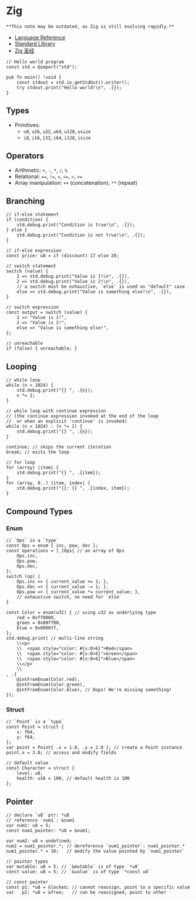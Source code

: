 # Zig

```admonish warning
**This note may be outdated, as Zig is still evolving rapidly.**
```

- [Language Reference](https://ziglang.org/documentation)
- [Standard Library](https://ziglang.org/documentation/master/std/)
- [Zig 圣经](https://course.ziglang.cc/)

```zig
// Hello world program
const std = @import("std");

pub fn main() !void {
    const stdout = std.io.getStdOut().writer();
    try stdout.print("Hello world!\n", .{});
}
```

## Types

- Primitives:
  - `u8`, `u16`, `u32`, `u64`, `u128`, `usize`
  - `i8`, `i16`, `i32`, `i64`, `i128`, `isize`

## Operators

- Arithmetic: `+`, `-`, `*`, `/`, `%`
- Relational: `==`, `!=`, `<`, `<=`, `>`, `>=`
- Array manipulation: `++` (concatenation), `**` (repeat)

## Branching

```zig
// if-else statement
if (condition) {
    std.debug.print("Condition is true!\n", .{});
} else {
    std.debug.print("Condition is not true!\n", .{});
}

// if-else expression
const price: u8 = if (discount) 17 else 20;

// switch statement
switch (value) {
    1 => std.debug.print("Value is 1!\n", .{}),
    2 => std.debug.print("Value is 2!\n", .{}),
    // a switch must be exhaustive, `else` is used as "default" case
    else => std.debug.print("Value is something else!\n", .{}),
}

// switch expression
const output = switch (value) {
    1 => "Value is 1!",
    2 => "Value is 2!",
    else => "Value is something else!",
};

// unreachable
if (false) { unreachable; }

```

## Looping

```zig
// while loop
while (n < 1024) {
    std.debug.print("{} ", .{n});
    n *= 2;
}

// while loop with continue expression
// (the continue expression invoked at the end of the loop
//  or when an explicit 'continue' is invoked)
while (n < 1024) : (n *= 2) {
    std.debug.print("{} ", .{n});
}

continue; // skips the current iteration
break; // exits the loop

// for loop
for (array) |item| {
    std.debug.print("{} ", .{item});
}
for (array, 0..) |item, index| {
    std.debug.print("{}: {} ", .{index, item});
}
```

## Compound Types

### Enum

```zig
// `Ops` is a `type`
const Ops = enum { inc, pow, dec };
const operations = [_]Ops{ // an array of Ops
    Ops.inc,
    Ops.pow,
    Ops.dec,
};
switch (op) {
    Ops.inc => { current_value += 1; },
    Ops.dec => { current_value -= 1; },
    Ops.pow => { current_value *= current_value; },
    // exhaustive switch, no need for `else`
}

const Color = enum(u32) { // using u32 as underlying type
    red = 0xff0000,
    green = 0x00ff00,
    blue = 0x0000ff,
};
std.debug.print( // multi-line string
    \\<p>
    \\  <span style="color: #{x:0>6}">Red</span>
    \\  <span style="color: #{x:0>6}">Green</span>
    \\  <span style="color: #{x:0>6}">Blue</span>
    \\</p>
    \\
, .{
    @intFromEnum(Color.red),
    @intFromEnum(Color.green),
    @intFromEnum(Color.blue), // Oops! We're missing something!
});
```

### Struct

```zig
// `Point` is a `type`
const Point = struct {
    x: f64,
    y: f64,
};
var point = Point{ .x = 1.0, .y = 2.0 }; // create a Point instance
point.x = 3.0; // access and modify fields

// default value
const Character = struct {
    level: u8,
    health: u16 = 100, // default health is 100
};
```

## Pointer

```zig
// declare `u8` ptr: *u8
// reference `num1`: &num1
var num1: u8 = 5;
const num1_pointer: *u8 = &num1;

var num2: u8 = undefined;
num2 = num1_pointer.*; // dereference `num1_pointer`: num1_pointer.*
num1_pointer.* = 10;   // modify the value pointed by `num1_pointer`

// pointer types
var mutable: u8 = 5; // `&mutable` is of type `*u8`
const value: u8 = 5; // `&value` is of type `*const u8`

// const pointer
const p1: *u8 = &locked; // cannot reassign, point to a specific value
var   p2: *u8 = &free;   // can be reassigned, point to other
```
